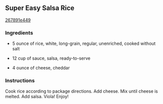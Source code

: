 ## Super Easy Salsa Rice

[267891e449](http://www.food.com/recipe/super-easy-salsa-rice-151010)

### Ingredients

 - 5 ounce of rice, white, long-grain, regular, unenriched, cooked without salt

 - 12 cup of sauce, salsa, ready-to-serve

 - 4 ounce of cheese, cheddar

### Instructions

Cook rice according to package directions. Add cheese. Mix until cheese is melted. Add salsa. Viola! Enjoy!